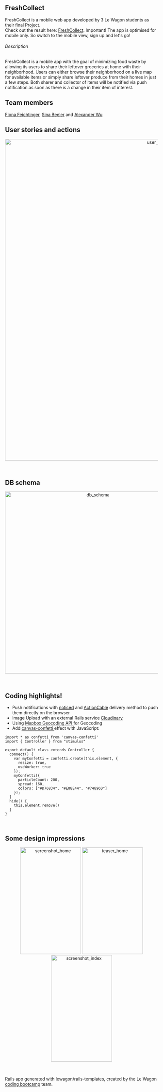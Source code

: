 ## FreshCollect

FreshCollect is a mobile web app developed by 3 Le Wagon students as their final Project. 
<br>
Check out the result here: [FreshCollect](http://www.fresh-collect.xyz). Important! The app is optimised for mobile only. So switch to the mobile view, sign up and let's go! 
<br>

###### Description 
FreshCollect is a mobile app with the goal of minimizing food waste by allowing its users to share their leftover groceries at home with their neighborhood. Users can either browse their neighborhood on a live map for available items or simply share leftover produce from their homes in just a few steps. Both sharer and collector of items will be notified via push notification as soon as there is a change in their item of interest.
<br>

## Team members
[Fiona Feichtinger](https://github.com/Fiona2202), [Sina Beeler](https://github.com/sinabeeler) and [Alexander Wu](https://github.com/wu-alexander)
<br>

## User stories and actions
<p align="center">
<img width="1055" alt="user_stories_actions" src="https://user-images.githubusercontent.com/100839308/173718955-eaf7084d-14ec-40a3-94d4-2c03ddf50363.png">
</p>
<br>

## DB schema
<p align="center">
<img width="597" alt="db_schema" src="https://user-images.githubusercontent.com/100839308/173716285-71fb7985-f189-4c85-bd61-c4f50358d187.png">
</p>
<br>

## Coding highlights!
- Push notifications with [noticed](https://github.com/excid3/noticed) and [ActionCable](https://github.com/excid3/noticed/blob/master/docs/delivery_methods/action_cable.md ) delivery method to push them directly on the browser
- Image Upload with an external Rails service [Cloudinary](https://cloudinary.com/documentation/rails_integration)
- Using [Mapbox Geocoding API ](https://docs.mapbox.com/api/search/geocoding/) for Geocoding
- Add [canvas-confetti ](https://www.npmjs.com/package/canvas-confetti) effect with JavaScript:

```
import * as confetti from 'canvas-confetti'
import { Controller } from "stimulus"

export default class extends Controller {
  connect() {
    var myConfetti = confetti.create(this.element, {
      resize: true,
      useWorker: true
    });
    myConfetti({
      particleCount: 200,
      spread: 160,
      colors: ["#D76834", "#E08E44", "#74896D"]
    });
  }
  hide() {
    this.element.remove()
  }
}
```
<br>


## Some design impressions

<p align="center">
<img width="200" height="350" alt="screenshot_home" src="https://user-images.githubusercontent.com/100839308/173715135-62635484-3ec3-488c-a455-0607c1abb2c1.png">
<img width="200" height="350" alt="teaser_home" src="https://user-images.githubusercontent.com/100839308/173715540-7841cc14-7b71-477e-99e0-36fc7776d5cc.png">
<img width="200" height="350" alt="screenshot_index" src="https://user-images.githubusercontent.com/100839308/173715138-9e47b0b5-0088-427b-8218-9b288767e003.png">
</p>

<br><br>
Rails app generated with [lewagon/rails-templates](https://github.com/lewagon/rails-templates), created by the [Le Wagon coding bootcamp](https://www.lewagon.com) team.

